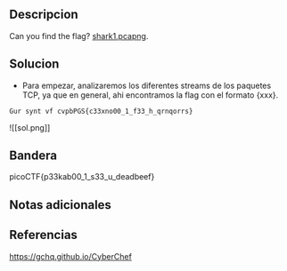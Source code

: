 ## Descripcion
Can you find the flag? [shark1.pcapng](https://mercury.picoctf.net/static/b44842413a0834f4a3619e5f5e629d05/shark1.pcapng).

## Solucion
-   Para empezar, analizaremos los diferentes streams de los paquetes TCP, ya que en general, ahi encontramos la flag con el formato {xxx}.

```
Gur synt vf cvpbPGS{c33xno00_1_f33_h_qrnqorrs}
```
![[sol.png]]
## Bandera
picoCTF{p33kab00_1_s33_u_deadbeef}

## Notas adicionales


## Referencias
https://gchq.github.io/CyberChef